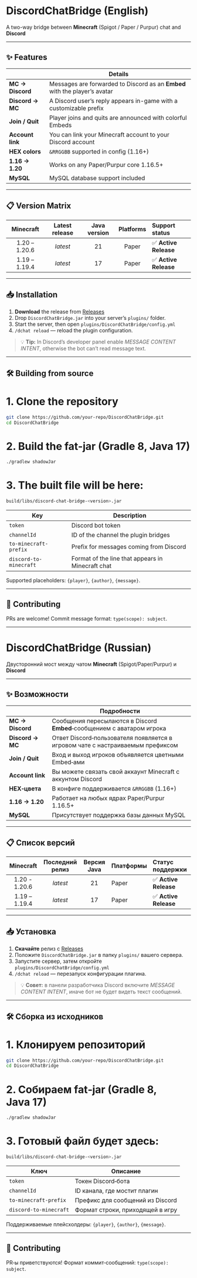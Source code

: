 # DiscordChatBridge (English)

A two-way bridge between **Minecraft** (Spigot / Paper / Purpur) chat and **Discord**

---

## ✨ Features

|                  | Details                                                                       |
| ---------------- | ----------------------------------------------------------------------------- |
| **MC → Discord** | Messages are forwarded to Discord as an **Embed** with the player’s avatar    |
| **Discord → MC** | A Discord user’s reply appears in-game with a customizable prefix             |
| **Join / Quit**  | Player joins and quits are announced with colorful Embeds                     |
| **Account link** | You can link your Minecraft account to your Discord account                   |
| **HEX colors**   | `&RRGGBB` supported in config (1.16+)                                         |
| **1.16 → 1.20**  | Works on any Paper/Purpur core 1.16.5+                                        |
| **MySQL**        | MySQL database support included                                               |

---

## 📋 Version Matrix

|   Minecraft     | Latest release | Java version | Platforms | Support status        |
|:---------------:|:--------------:|:------------:|:---------:|:----------------------|
| 1.20 – 1.20.6   |    _latest_    |      21      | Paper     | ✅ **Active Release** |
| 1.19 – 1.19.4   |    _latest_    |      17      | Paper     | ✅ **Active Release** |

---

## 📥 Installation

1. **Download** the release from [Releases](https://github.com/freadc0de/DiscordBridge/releases)
2. Drop `DiscordChatBridge.jar` into your server’s `plugins/` folder.
3. Start the server, then open `plugins/DiscordChatBridge/config.yml`
4. `/dchat reload` — reload the plugin configuration.

> 💡 **Tip:** In Discord’s developer panel enable *MESSAGE CONTENT INTENT*, otherwise the bot can’t read message text.

---

## 🛠️ Building from source

# 1. Clone the repository
```bash
git clone https://github.com/your-repo/DiscordChatBridge.git
cd DiscordChatBridge
```

# 2. Build the fat-jar (Gradle 8, Java 17)
```bash
./gradlew shadowJar
```

# 3. The built file will be here:
```bash
build/libs/discord-chat-bridge-<version>.jar
```

| Key                    | Description                       |
| ---------------------- | --------------------------------- |
| `token`                | Discord bot token                 |
| `channelId`            | ID of the channel the plugin bridges |
| `to‑minecraft-prefix`  | Prefix for messages coming from Discord  |
| `discord-to-minecraft` | Format of the line that appears in Minecraft chat  |

Supported placeholders: `{player}`, `{author}`, `{message}`.

---

## 🤝 Contributing

PRs are welcome!
Commit message format: `type(scope): subject`.


---


# DiscordChatBridge (Russian)

Двусторонний мост между чатом **Minecraft** (Spigot/Paper/Purpur) и **Discord**

---

## ✨ Возможности

|                  | Подробности                                                                      |
| ---------------- | -------------------------------------------------------------------------------- |
| **MC → Discord** | Сообщения пересылаются в Discord **Embed**‑сообщением с аватаром игрока          |
| **Discord → MC** | Ответ Discord‑пользователя появляется в игровом чате с настраиваемым префиксом   |
| **Join / Quit**  | Вход и выход игроков объявляется цветными Embed‑ами                              |
| **Account link** | Вы можете связать свой аккаунт Minecraft с аккунтом Discord                      |
| **HEX‑цвета**    | В конфиге поддерживается `&RRGGBB` (1.16+)                                       |
| **1.16 → 1.20**  | Работает на любых ядрах Paper/Purpur 1.16.5+                                     |
| **MySQL**        | Присутствует поддержка базы данных MySQL                                         |

---

## 📋 Список версий

|    Minecraft    | Последний релиз | Версия Java  | Платформы     | Статус поддержки               |
|:---------------:|:---------------:|:------------:|:--------------|:-------------------------------|
|  1.20 - 1.20.6  |    _latest_     |      21      | Paper         | ✅ **Active Release**          |
|  1.19 – 1.19.4  |    _latest_     |      17      | Paper         | ✅ **Active Release**          |

---

## 📥 Установка

1. **Скачайте** релиз с [Releases](https://github.com/freadc0de/DiscordBridge/releases)
2. Положите `DiscordChatBridge.jar` в папку `plugins/` вашего сервера.
3. Запустите сервер, затем откройте `plugins/DiscordChatBridge/config.yml`
4. `/dchat reload` — перезапуск конфигурации плагина.

> 💡 **Совет:** в панели разработчика Discord включите *MESSAGE CONTENT INTENT*, иначе бот не будет видеть текст сообщений.

---

## 🛠️ Сборка из исходников

# 1. Клонируем репозиторий
```bash
git clone https://github.com/your-repo/DiscordChatBridge.git
cd DiscordChatBridge
```

# 2. Собираем fat‑jar (Gradle 8, Java 17)
```bash
./gradlew shadowJar
```

# 3. Готовый файл будет здесь:
```bash
build/libs/discord-chat-bridge-<version>.jar
```

| Ключ                   | Описание                          |
| ---------------------- | --------------------------------- |
| `token`                | Токен Discord‑бота                |
| `channelId`            | ID канала, где мостит плагин      |
| `to‑minecraft-prefix`  | Префикс для сообщений из Discord  |
| `discord-to-minecraft` | Формат строки, приходящей в игру  |

Поддерживаемые плейсхолдеры: `{player}`, `{author}`, `{message}`.

---

## 🤝 Contributing

PR‑ы приветствуются!
Формат коммит‑сообщений: `type(scope): subject`.
